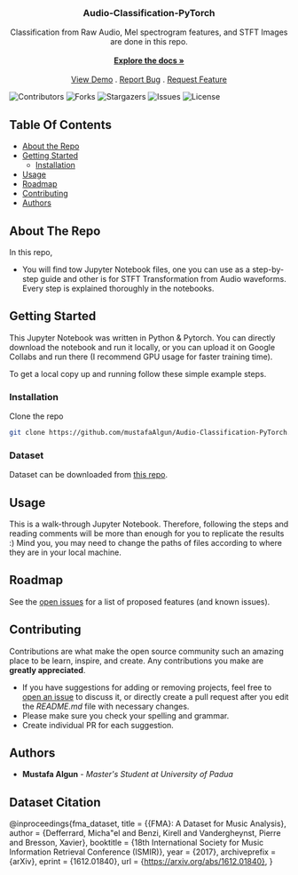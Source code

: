 <br/>
<p align="center">
  <h3 align="center">Audio-Classification-PyTorch</h3>

  <p align="center">
    Classification from Raw Audio, Mel spectrogram features, and STFT Images are done in this repo.
    <br/>
    <br/>
    <a href="https://github.com/mustafaAlgun/Audio-Classification-PyTorch"><strong>Explore the docs »</strong></a>
    <br/>
    <br/>
    <a href="https://github.com/mustafaAlgun/Audio-Classification-PyTorch">View Demo</a>
    .
    <a href="https://github.com/mustafaAlgun/Audio-Classification-PyTorch/issues">Report Bug</a>
    .
    <a href="https://github.com/mustafaAlgun/Audio-Classification-PyTorch/issues">Request Feature</a>
  </p>
</p>

![Contributors](https://img.shields.io/github/contributors/mustafaAlgun/Audio-Classification-PyTorch?color=dark-green) ![Forks](https://img.shields.io/github/forks/mustafaAlgun/Audio-Classification-PyTorch?style=social) ![Stargazers](https://img.shields.io/github/stars/mustafaAlgun/Audio-Classification-PyTorch?style=social) ![Issues](https://img.shields.io/github/issuesmustafaAlgun/Audio-Classification-PyTorch) ![License](https://img.shields.io/github/license/mustafaAlgun/Audio-Classification-PyTorch) 

## Table Of Contents

* [About the Repo](#about-the-project)
* [Getting Started](#getting-started)
  * [Installation](#installation)
* [Usage](#usage)
* [Roadmap](#roadmap)
* [Contributing](#contributing)
* [Authors](#authors)

## About The Repo


In this repo, 

* You will find tow Jupyter Notebook files, one you can use as a step-by-step guide and other is for STFT Transformation from Audio waveforms. Every step is explained thoroughly in the notebooks.

## Getting Started

This Jupyter Notebook was written in Python & Pytorch. You can directly download the notebook and run it locally, or you can upload it on Google Collabs and run there (I recommend GPU usage for faster training time). <br />

To get a local copy up and running follow these simple example steps.



### Installation

Clone the repo

```sh
git clone https://github.com/mustafaAlgun/Audio-Classification-PyTorch.git
```
### Dataset

Dataset can be downloaded from [this repo](https://github.com/mdeff/fma).

## Usage

This is a walk-through Jupyter Notebook. Therefore, following the steps and reading comments will be more than enough for you to replicate the results :) Mind you, you may need to change the paths of files according to where they are in your local machine.


## Roadmap

See the [open issues](https://github.com/mustafaAlgun/Audio-Classification-PyTorch/issues) for a list of proposed features (and known issues).

## Contributing

Contributions are what make the open source community such an amazing place to be learn, inspire, and create. Any contributions you make are **greatly appreciated**.
* If you have suggestions for adding or removing projects, feel free to [open an issue](https://github.com/mustafaAlgun/Covid-19-Detection-with-Vision-Transformer/issues/new) to discuss it, or directly create a pull request after you edit the *README.md* file with necessary changes.
* Please make sure you check your spelling and grammar.
* Create individual PR for each suggestion.

## Authors

* **Mustafa Algun** - *Master's Student at University of Padua*

## Dataset Citation

@inproceedings{fma_dataset,
  title = {{FMA}: A Dataset for Music Analysis},
  author = {Defferrard, Micha\"el and Benzi, Kirell and Vandergheynst, Pierre and Bresson, Xavier},
  booktitle = {18th International Society for Music Information Retrieval Conference (ISMIR)},
  year = {2017},
  archiveprefix = {arXiv},
  eprint = {1612.01840},
  url = {https://arxiv.org/abs/1612.01840},
}
